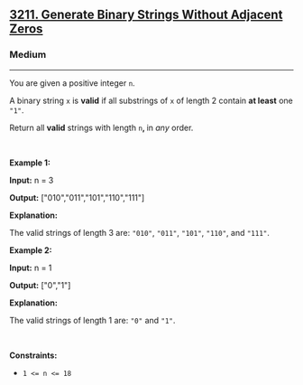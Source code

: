 <h2><a href="https://leetcode.com/problems/generate-binary-strings-without-adjacent-zeros/?envType=problem-list-v2&envId=vd2cmq9j">3211. Generate Binary Strings Without Adjacent Zeros</a></h2><h3>Medium</h3><hr><p>You are given a positive integer <code>n</code>.</p>

<p>A binary string <code>x</code> is <strong>valid</strong> if all <span data-keyword="substring-nonempty">substrings</span> of <code>x</code> of length 2 contain <strong>at least</strong> one <code>&quot;1&quot;</code>.</p>

<p>Return all <strong>valid</strong> strings with length <code>n</code><strong>, </strong>in <em>any</em> order.</p>

<p>&nbsp;</p>
<p><strong class="example">Example 1:</strong></p>

<div class="example-block">
<p><strong>Input:</strong> <span class="example-io">n = 3</span></p>

<p><strong>Output:</strong> <span class="example-io">[&quot;010&quot;,&quot;011&quot;,&quot;101&quot;,&quot;110&quot;,&quot;111&quot;]</span></p>

<p><strong>Explanation:</strong></p>

<p>The valid strings of length 3 are: <code>&quot;010&quot;</code>, <code>&quot;011&quot;</code>, <code>&quot;101&quot;</code>, <code>&quot;110&quot;</code>, and <code>&quot;111&quot;</code>.</p>
</div>

<p><strong class="example">Example 2:</strong></p>

<div class="example-block">
<p><strong>Input:</strong> <span class="example-io">n = 1</span></p>

<p><strong>Output:</strong> <span class="example-io">[&quot;0&quot;,&quot;1&quot;]</span></p>

<p><strong>Explanation:</strong></p>

<p>The valid strings of length 1 are: <code>&quot;0&quot;</code> and <code>&quot;1&quot;</code>.</p>
</div>

<p>&nbsp;</p>
<p><strong>Constraints:</strong></p>

<ul>
	<li><code>1 &lt;= n &lt;= 18</code></li>
</ul>

